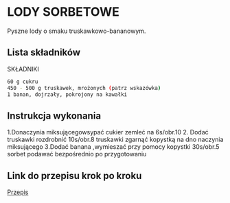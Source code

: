 # LODY SORBETOWE

Pyszne lody o smaku truskawkowo-bananowym. 

## Lista składników 

SKŁADNIKI
```bash
60 g cukru
450 - 500 g truskawek, mrożonych (patrz wskazówka)
1 banan, dojrzały, pokrojony na kawałki
```

## Instrukcja wykonania

1.Donaczynia miksującegowsypać cukier zemleć na 6s/obr.10
2. Dodać truskawki rozdrobnić 10s/obr.8 truskawki zgarnąć kopystką na dno naczynia miksującego
3.Dodać banana ,wymieszać przy pomocy kopystki 30s/obr.5 sorbet podawać bezpośrednio po przygotowaniu

## Link do przepisu krok po kroku

[Przepis](https://www.przepisownia.pl/dodatki-przepisy/sorbet-truskawkowy/84wtztjb-20d86-041938-f60be-6yahqh1v)




